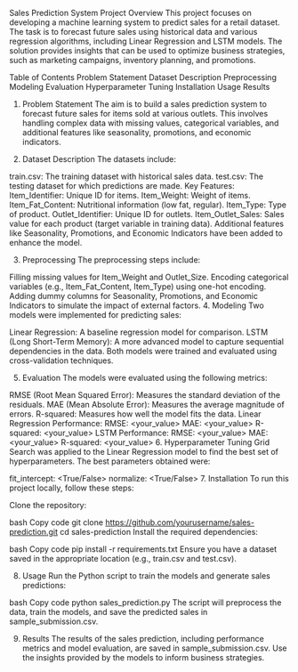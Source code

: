Sales Prediction System
Project Overview
This project focuses on developing a machine learning system to predict sales for a retail dataset. The task is to forecast future sales using historical data and various regression algorithms, including Linear Regression and LSTM models. The solution provides insights that can be used to optimize business strategies, such as marketing campaigns, inventory planning, and promotions.

Table of Contents
Problem Statement
Dataset Description
Preprocessing
Modeling
Evaluation
Hyperparameter Tuning
Installation
Usage
Results
1. Problem Statement
The aim is to build a sales prediction system to forecast future sales for items sold at various outlets. This involves handling complex data with missing values, categorical variables, and additional features like seasonality, promotions, and economic indicators.

2. Dataset Description
The datasets include:

train.csv: The training dataset with historical sales data.
test.csv: The testing dataset for which predictions are made.
Key Features:
Item_Identifier: Unique ID for items.
Item_Weight: Weight of items.
Item_Fat_Content: Nutritional information (low fat, regular).
Item_Type: Type of product.
Outlet_Identifier: Unique ID for outlets.
Item_Outlet_Sales: Sales value for each product (target variable in training data).
Additional features like Seasonality, Promotions, and Economic Indicators have been added to enhance the model.

3. Preprocessing
The preprocessing steps include:

Filling missing values for Item_Weight and Outlet_Size.
Encoding categorical variables (e.g., Item_Fat_Content, Item_Type) using one-hot encoding.
Adding dummy columns for Seasonality, Promotions, and Economic Indicators to simulate the impact of external factors.
4. Modeling
Two models were implemented for predicting sales:

Linear Regression: A baseline regression model for comparison.
LSTM (Long Short-Term Memory): A more advanced model to capture sequential dependencies in the data.
Both models were trained and evaluated using cross-validation techniques.

5. Evaluation
The models were evaluated using the following metrics:

RMSE (Root Mean Squared Error): Measures the standard deviation of the residuals.
MAE (Mean Absolute Error): Measures the average magnitude of errors.
R-squared: Measures how well the model fits the data.
Linear Regression Performance:
RMSE: <your_value>
MAE: <your_value>
R-squared: <your_value>
LSTM Performance:
RMSE: <your_value>
MAE: <your_value>
R-squared: <your_value>
6. Hyperparameter Tuning
Grid Search was applied to the Linear Regression model to find the best set of hyperparameters. The best parameters obtained were:

fit_intercept: <True/False>
normalize: <True/False>
7. Installation
To run this project locally, follow these steps:

Clone the repository:

bash
Copy code
git clone https://github.com/yourusername/sales-prediction.git
cd sales-prediction
Install the required dependencies:

bash
Copy code
pip install -r requirements.txt
Ensure you have a dataset saved in the appropriate location (e.g., train.csv and test.csv).

8. Usage
Run the Python script to train the models and generate sales predictions:

bash
Copy code
python sales_prediction.py
The script will preprocess the data, train the models, and save the predicted sales in sample_submission.csv.

9. Results
The results of the sales prediction, including performance metrics and model evaluation, are saved in sample_submission.csv. Use the insights provided by the models to inform business strategies.
